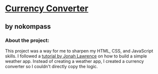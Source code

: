 # [Currency Converter](https://kwidmer-currency-converter.netlify.app/)
## by nokompass

### About the project:

This project was a way for me to sharpen my HTML, CSS, and JavaScript skills. I followed a [tutorial by Jonah Lawrence](https://www.youtube.com/watch?v=WZNG8UomjSI)
on how to build a simple weather app. Instead of creating a weather app, I created a currency converter so I couldn't directly copy the logic.
